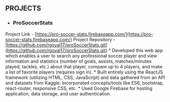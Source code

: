 ## PROJECTS
* ### ProSoccerStats
Project Link - [https://pro-soccer-stats.firebaseapp.com/](https://pro-soccer-stats.firebaseapp.com/)
Project Repository - [https://github.com/rgoyal17/proSoccerStats.git](https://github.com/rgoyal17/proSoccerStats.git)
    * Developed this web app which enables a user to search any professional soccer player and view information and statistics (number of goals, assists, matches/minutes played, tackles, etc.) about that player, compare up to 4 players, and make a list of favorite players (requires sign in).
    * Built entirely using the ReactJS framework (utilizing HTML, CSS, JavaScript) and data gathered from an API and datasets from Kaggle. Incorporated concepts/tools like ES6, bootstrap, react-router, responsive CSS, etc.
    * Used Google Firebase for hosting application, data storage, and user authentication. 
